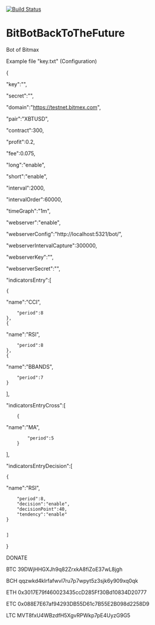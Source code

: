 [![Build Status](https://travis-ci.org/tperalta82/BitBotBackToTheFuture.svg?branch=linux-original)](https://travis-ci.org/tperalta82/BitBotBackToTheFuture)

# BitBotBackToTheFuture
Bot of Bitmax

Example file "key.txt" (Configuration)

{

"key":"",

"secret":"",

"domain":"https://testnet.bitmex.com",

"pair":"XBTUSD",

"contract":300,

"profit":0.2,

"fee":0.075,

"long":"enable",

"short":"enable",

"interval":2000,

"intervalOrder":60000,

"timeGraph":"1m",


"webserver":"enable",

"webserverConfig":"http://localhost:5321/bot/",

"webserverIntervalCapture":300000,

"webserverKey":"",

"webserverSecret":"",


"indicatorsEntry":[

	{
		
"name":"CCI",

		"period":8
	},
	{
		
"name":"RSI",

		"period":8
	},
	{
		
"name":"BBANDS",

		"period":7
	}	
],



"indicatorsEntryCross":[


		{
			
"name":"MA",

			"period":5
		}


],

"indicatorsEntryDecision":[


	{
		
"name":"RSI",

		"period":8,
		"decision":"enable",
		"decisionPoint":40,
		"tendency":"enable"
	}
	

	]


}


DONATE

BTC 39DWjHHGXJh9q82ZrxkA8fiZoE37wL8jgh

BCH qqzwkd4klrfafwvl7ru7p7wpyt5z3sjk6y909xq0qk

ETH 0x3017E79f460023435ccD285Ff30Bd10834D20777

ETC 0x088E7E67af94293DB55D61c7B55E2B098d2258D9

LTC MVT8fxU4WBzdfH5XgvRPWkp7pE4UyzG9G5
